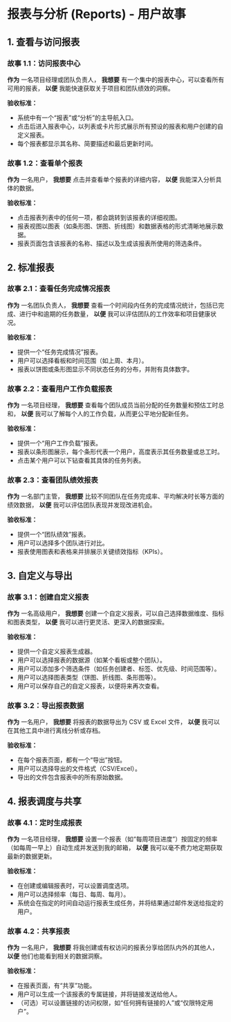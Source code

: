 # 报表与分析 (Reports) - 用户故事

## 1. 查看与访问报表

### 故事 1.1：访问报表中心

**作为** 一名项目经理或团队负责人，
**我想要** 有一个集中的报表中心，可以查看所有可用的报表，
**以便** 我能快速获取关于项目和团队绩效的洞察。

**验收标准：**
- 系统中有一个“报表”或“分析”的主导航入口。
- 点击后进入报表中心，以列表或卡片形式展示所有预设的报表和用户创建的自定义报表。
- 每个报表都显示其名称、简要描述和最后更新时间。

### 故事 1.2：查看单个报表

**作为** 一名用户，
**我想要** 点击并查看单个报表的详细内容，
**以便** 我能深入分析具体的数据。

**验收标准：**
- 点击报表列表中的任何一项，都会跳转到该报表的详细视图。
- 报表视图以图表（如条形图、饼图、折线图）和数据表格的形式清晰地展示数据。
- 报表页面包含该报表的名称、描述以及生成该报表所使用的筛选条件。

## 2. 标准报表

### 故事 2.1：查看任务完成情况报表

**作为** 一名团队负责人，
**我想要** 查看一个时间段内任务的完成情况统计，包括已完成、进行中和逾期的任务数量，
**以便** 我可以评估团队的工作效率和项目健康状况。

**验收标准：**
- 提供一个“任务完成情况”报表。
- 用户可以选择看板和时间范围（如上周、本月）。
- 报表以饼图或条形图显示不同状态任务的分布，并附有具体数字。

### 故事 2.2：查看用户工作负载报表

**作为** 一名项目经理，
**我想要** 查看每个团队成员当前分配的任务数量和预估工时总和，
**以便** 我可以了解每个人的工作负载，从而更公平地分配新任务。

**验收标准：**
- 提供一个“用户工作负载”报表。
- 报表以条形图展示，每个条形代表一个用户，高度表示其任务数量或总工时。
- 点击某个用户可以下钻查看其具体的任务列表。

### 故事 2.3：查看团队绩效报表

**作为** 一名部门主管，
**我想要** 比较不同团队在任务完成率、平均解决时长等方面的绩效数据，
**以便** 我可以评估团队表现并发现改进机会。

**验收标准：**
- 提供一个“团队绩效”报表。
- 用户可以选择多个团队进行对比。
- 报表使用图表和表格来并排展示关键绩效指标（KPIs）。

## 3. 自定义与导出

### 故事 3.1：创建自定义报表

**作为** 一名高级用户，
**我想要** 创建一个自定义报表，可以自己选择数据维度、指标和图表类型，
**以便** 我可以进行更灵活、更深入的数据探索。

**验收标准：**
- 提供一个自定义报表生成器。
- 用户可以选择报表的数据源（如某个看板或整个团队）。
- 用户可以添加多个筛选条件（如任务创建者、标签、优先级、时间范围等）。
- 用户可以选择图表类型（饼图、折线图、条形图等）。
- 用户可以保存自己的自定义报表，以便将来再次查看。

### 故事 3.2：导出报表数据

**作为** 一名用户，
**我想要** 将报表的数据导出为 CSV 或 Excel 文件，
**以便** 我可以在其他工具中进行离线分析或存档。

**验收标准：**
- 在每个报表页面，都有一个“导出”按钮。
- 用户可以选择导出的文件格式（CSV/Excel）。
- 导出的文件包含报表中的所有原始数据。

## 4. 报表调度与共享

### 故事 4.1：定时生成报表

**作为** 一名项目经理，
**我想要** 设置一个报表（如“每周项目进度”）按固定的频率（如每周一早上）自动生成并发送到我的邮箱，
**以便** 我可以毫不费力地定期获取最新的数据更新。

**验收标准：**
- 在创建或编辑报表时，可以设置调度选项。
- 用户可以选择频率（每日、每周、每月）。
- 系统会在指定的时间自动运行报表生成任务，并将结果通过邮件发送给指定的用户。

### 故事 4.2：共享报表

**作为** 一名用户，
**我想要** 将我创建或有权访问的报表分享给团队内外的其他人，
**以便** 他们也能看到相关的数据洞察。

**验收标准：**
- 在报表页面，有“共享”功能。
- 用户可以生成一个该报表的专属链接，并将链接发送给他人。
- （可选）可以设置链接的访问权限，如“任何拥有链接的人”或“仅限特定用户”。
